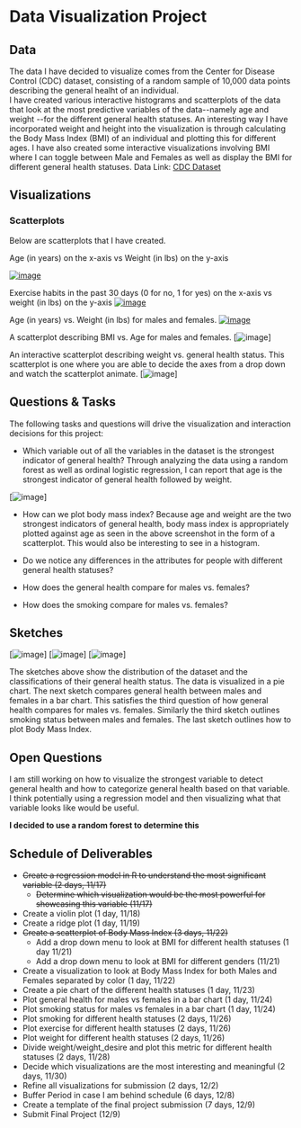# Data Visualization Project

## Data

The data I have decided to visualize comes from the Center for Disease Control (CDC) dataset, consisting of a random sample of 10,000 data points describing the general healht of an individual.  
I have created various interactive histograms and scatterplots of the data that look at the most predictive variables of the data--namely age and weight --for the different general health statuses. An interesting way I have incorporated weight and height into the visualization is through calculating the Body Mass Index (BMI) of an  individual and plotting this for different ages. I have also created some interactive visualizations involving BMI where I can toggle between Male and Females as well as display the BMI for different general health statuses.
Data Link: [CDC Dataset](https://gist.github.com/ridhimasaxena/a45f4774ff99a80bb5f71ca575f64ec3 "CDC Dataset")

## Visualizations

### Scatterplots

Below are scatterplots that I have created.  

Age (in years) on the x-axis vs Weight (in lbs) on the y-axis

[![image](https://github.com/ridhimasaxena/dataviz-project-template-proposal/blob/master/agevsweight.png)](https://vizhub.com/ridhimasaxena/ce31146b95a5497d96ec57e0670ff732)


Exercise habits in the past 30 days (0 for no, 1 for yes) on the x-axis vs weight (in lbs) on the y-axis
[![image](https://github.com/ridhimasaxena/dataviz-project-template-proposal/blob/master/exerciseandweight.png)](https://vizhub.com/ridhimasaxena/b8bbdb49bb93485d97c8c1f011615c3a)

Age (in years) vs. Weight (in lbs) for males and females.
[![image](https://github.com/ridhimasaxena/Data-Visualization-Project-Proposal/blob/master/AgeVsWeightMF.png)](https://vizhub.com/ridhimasaxena/1ed5e04673d1404e99489272bb952d0d?file=index.js)

A scatterplot describing BMI vs. Age for males and females.
[![image](https://github.com/ridhimasaxena/Data-Visualization-Project-Proposal/blob/master/BMIvsAge.png)] 

An interactive scatterplot describing weight vs. general health status. This scatterplot is one where you are able to decide the axes from a drop down and watch the scatterplot animate. 
[![image](https://github.com/ridhimasaxena/Data-Visualization-Project-Proposal/blob/master/GenHealthWeight.png)] 


## Questions & Tasks

The following tasks and questions will drive the visualization and interaction decisions for this project:

 * Which variable out of all the variables in the dataset is the strongest indicator of general health?
Through analyzing the data using a random forest as well as ordinal logistic regression, I can report that age is the strongest indicator of general health followed by weight. 

[![image](https://github.com/ridhimasaxena/Data-Visualization-Project-Proposal/blob/master/RandomForestResults.png)] 

 * How can we plot body mass index?
Because age and weight are the two strongest indicators of general health, body mass index is appropriately plotted against age as seen in the above screenshot in the form of a scatterplot. This would also be interesting to see in a histogram. 

 * Do we notice any differences in the attributes for people with different general health statuses?
 * How does the general health compare for males vs. females?
 * How does the smoking compare for males vs. females?


## Sketches

[![image](https://github.com/ridhimasaxena/dataviz-project-template-proposal/blob/master/Cdc_Sketch.png)]
[![image](https://github.com/ridhimasaxena/dataviz-project-template-proposal/blob/master/SmokingStatusGender.png)]
[![image](https://github.com/ridhimasaxena/Data-Visualization-Project-Proposal/blob/master/BMIByAge.png)] 

The sketches above show the distribution of the dataset and the classifications of their general health status. The data is visualized in a pie chart. The next sketch compares general health between males and females in a bar chart. This satisfies the third question of how general health compares for males vs. females. Similarly the third sketch outlines smoking status between males and females. The last sketch outlines how to plot Body Mass Index. 


## Open Questions

I am still working on how to visualize the strongest variable to detect general health and how to categorize general health based on that variable. I think potentially using a regression model and then visualizing what that variable looks like would be useful. 

**I decided to use a random forest to determine this**

## Schedule of Deliverables

 * ~~Create a regression model in R to understand the most significant variable (2 days, 11/17)~~
   * ~~Determine which visualization would be the most powerful for showcasing this variable (11/17)~~
 * Create a violin plot (1 day, 11/18)
 * Create a ridge plot (1 day, 11/19)
 * ~~Create a scatterplot of Body Mass Index (3 days, 11/22)~~
   * Add a drop down menu to look at BMI for different health statuses (1 day 11/21)
   * Add a drop down menu to look at BMI for different genders (11/21)
 * Create a visualization to look at Body Mass Index for both Males and Females separated by color (1 day, 11/22)
 * Create a pie chart of the different health statuses (1 day, 11/23)
 * Plot general health for males vs females in a bar chart (1 day, 11/24)
 * Plot smoking status for males vs females in a bar chart (1 day, 11/24)
 * Plot smoking for different health statuses (2 days, 11/26)
 * Plot exercise for different health statuses (2 days, 11/26)
 * Plot weight for different health statuses (2 days, 11/26)
 * Divide weight/weight_desire and plot this metric for different health statuses (2 days, 11/28)
 * Decide which visualizations are the most interesting and meaningful (2 days, 11/30)
 * Refine all visualizations for submission (2 days, 12/2)
 * Buffer Period in case I am behind schedule (6 days, 12/8)
 * Create a template of the final project submission (7 days, 12/9)
 * Submit Final Project (12/9)
 
